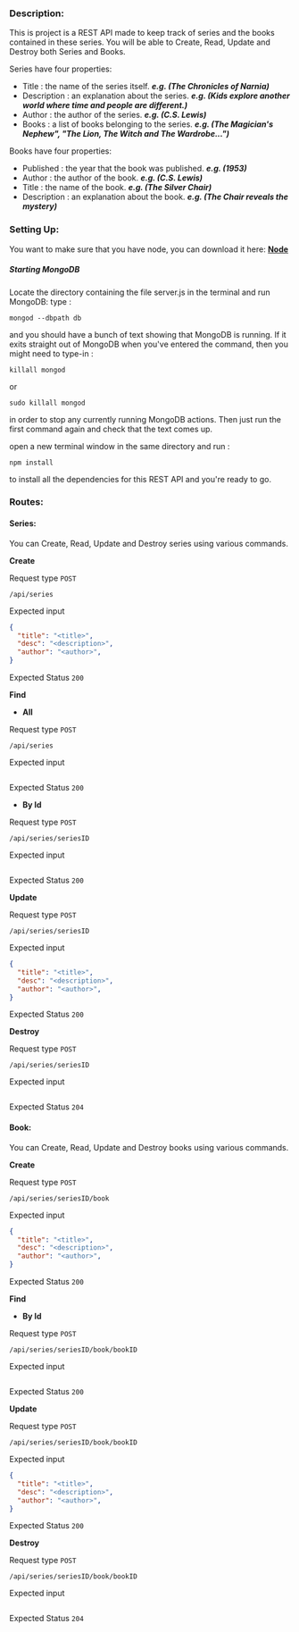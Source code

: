 ### Description:

This is project is a REST API made to keep track of series and the books contained in these series. You will be able to Create, Read, Update and Destroy both Series and Books.

Series have four properties:
  - Title : the name of the series itself. **_e.g. (The Chronicles of Narnia)_**
  - Description : an explanation about the series. **_e.g. (Kids explore another world where time and people are different.)_**
  - Author : the author of the series.  **_e.g. (C.S. Lewis)_**
  - Books : a list of books belonging to the series. **_e.g. (The Magician's Nephew", "The Lion, The Witch and The Wardrobe...")_**

Books have four properties:
  - Published : the year that the book was published. **_e.g. (1953)_**
  - Author : the author of the book. **_e.g. (C.S. Lewis)_**
  - Title : the name of the book. **_e.g. (The Silver Chair)_**
  - Description : an explanation about the book. **_e.g. (The Chair reveals the mystery)_**


### Setting Up:

You want to make sure that you have node, you can download it here: [**Node**](https://nodejs.org/en/)


##### Starting MongoDB
Locate the directory containing the file server.js in the terminal and run MongoDB:
type :
```
mongod --dbpath db
```
and you should have a bunch of text showing that MongoDB is running.
If it exits straight out of MongoDB when you've entered the command, then you might need to type-in :
```
killall mongod
```
or
```
sudo killall mongod
```
in order to stop any currently running MongoDB actions. Then just run the first command again and check that the text comes up.

open a new terminal window in the same directory and run :
```
npm install
```
to install all the dependencies for this REST API and you're ready to go.


### Routes:

#### Series:

  You can Create, Read, Update and Destroy series using various commands.

**Create**

Request type
`POST`

```
/api/series
```

Expected input

```json
{
  "title": "<title>",
  "desc": "<description>",
  "author": "<author>",
}
```

Expected Status `200`

**Find**

 - **All**

Request type
`POST`

```
/api/series
```

Expected input

```json

```

Expected Status `200`


 - **By Id**

Request type
`POST`

```
/api/series/seriesID
```

Expected input

```json

```

Expected Status `200`

**Update**

Request type
`POST`

```
/api/series/seriesID
```

Expected input

```json
{
  "title": "<title>",
  "desc": "<description>",
  "author": "<author>",
}
```

Expected Status `200`

**Destroy**

Request type
`POST`

```
/api/series/seriesID
```

Expected input

```json

```

Expected Status `204`


#### Book:

  You can Create, Read, Update and Destroy books using various commands.

**Create**

Request type
`POST`

```
/api/series/seriesID/book
```

Expected input

```json
{
  "title": "<title>",
  "desc": "<description>",
  "author": "<author>",
}
```

Expected Status `200`

**Find**

 - **By Id**

Request type
`POST`

```
/api/series/seriesID/book/bookID
```

Expected input

```json

```

Expected Status `200`

**Update**

Request type
`POST`

```
/api/series/seriesID/book/bookID
```

Expected input

```json
{
  "title": "<title>",
  "desc": "<description>",
  "author": "<author>",
}
```

Expected Status `200`

**Destroy**

Request type
`POST`

```
/api/series/seriesID/book/bookID
```

Expected input

```json

```

Expected Status `204`
